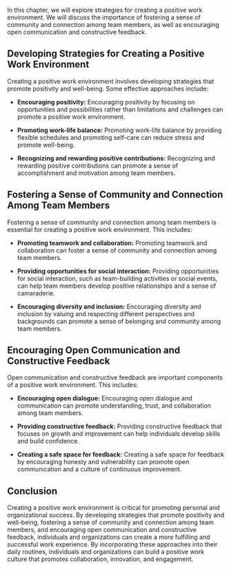 
In this chapter, we will explore strategies for creating a positive work environment. We will discuss the importance of fostering a sense of community and connection among team members, as well as encouraging open communication and constructive feedback.

Developing Strategies for Creating a Positive Work Environment
--------------------------------------------------------------

Creating a positive work environment involves developing strategies that promote positivity and well-being. Some effective approaches include:

* **Encouraging positivity:** Encouraging positivity by focusing on opportunities and possibilities rather than limitations and challenges can promote a positive work environment.

* **Promoting work-life balance:** Promoting work-life balance by providing flexible schedules and promoting self-care can reduce stress and promote well-being.

* **Recognizing and rewarding positive contributions:** Recognizing and rewarding positive contributions can promote a sense of accomplishment and motivation among team members.

Fostering a Sense of Community and Connection Among Team Members
----------------------------------------------------------------

Fostering a sense of community and connection among team members is essential for creating a positive work environment. This includes:

* **Promoting teamwork and collaboration:** Promoting teamwork and collaboration can foster a sense of community and connection among team members.

* **Providing opportunities for social interaction:** Providing opportunities for social interaction, such as team-building activities or social events, can help team members develop positive relationships and a sense of camaraderie.

* **Encouraging diversity and inclusion:** Encouraging diversity and inclusion by valuing and respecting different perspectives and backgrounds can promote a sense of belonging and community among team members.

Encouraging Open Communication and Constructive Feedback
--------------------------------------------------------

Open communication and constructive feedback are important components of a positive work environment. This includes:

* **Encouraging open dialogue:** Encouraging open dialogue and communication can promote understanding, trust, and collaboration among team members.

* **Providing constructive feedback:** Providing constructive feedback that focuses on growth and improvement can help individuals develop skills and build confidence.

* **Creating a safe space for feedback:** Creating a safe space for feedback by encouraging honesty and vulnerability can promote open communication and a culture of continuous improvement.

Conclusion
----------

Creating a positive work environment is critical for promoting personal and organizational success. By developing strategies that promote positivity and well-being, fostering a sense of community and connection among team members, and encouraging open communication and constructive feedback, individuals and organizations can create a more fulfilling and successful work experience. By incorporating these approaches into their daily routines, individuals and organizations can build a positive work culture that promotes collaboration, innovation, and engagement.
